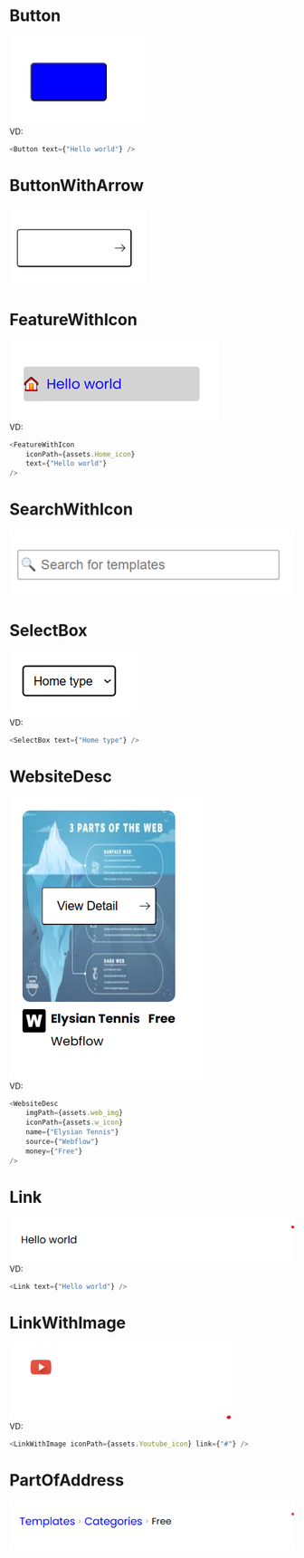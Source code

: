 # Button
![Hình ảnh của tôi](./component_images/button.png) <br>
VD: <br>
```javascript 
<Button text={"Hello world"} />
```

# ButtonWithArrow
![Hình ảnh của tôi](./component_images/buttonWithArrow.png)

# FeatureWithIcon
![Hình ảnh của tôi](./component_images/feature_with_icon.png) <br>
VD: <br>
```javascript 
<FeatureWithIcon
    iconPath={assets.Home_icon}
    text={"Hello world"}
/>
```

# SearchWithIcon
![Hình ảnh của tôi](./component_images/SearchWithIcon.png) <br>



# SelectBox
![Hình ảnh của tôi](./component_images/SelectBox.png) <br>
VD: <br>
```javascript 
<SelectBox text={"Home type"} />
```

# WebsiteDesc
![Hình ảnh của tôi](./component_images/WebsiteDesc.png) <br>
VD: <br>
```javascript 
<WebsiteDesc
    imgPath={assets.web_img}
    iconPath={assets.w_icon}
    name={"Elysian Tennis"}
    source={"Webflow"}
    money={"Free"}
/>
```

# Link
![Hình ảnh của tôi](./component_images/Link.png) <br>
VD: <br>
```javascript 
<Link text={"Hello world"} />
```

# LinkWithImage
![Hình ảnh của tôi](./component_images/LinkWithImage.png) <br>
VD: <br>
```javascript 
<LinkWithImage iconPath={assets.Youtube_icon} link={"#"} />
```

# PartOfAddress
![Hình ảnh của tôi](./component_images/PartOfAddress.png) <br>

